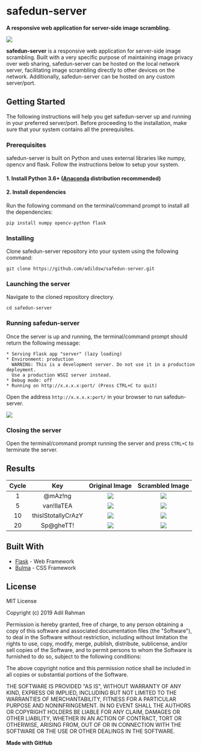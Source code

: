 # safedun-server
**A responsive web application for server-side image scrambling.**

<img align='center' src='https://github.com/adildsw/safedun-server/blob/master/assets/logo.png' />

<b>safedun-server</b> is a responsive web application for server-side image scrambling. Built with a very specific purpose of maintaining image privacy over web sharing, safedun-server can be hosted on the local network server, facilitating image scrambling directly to other devices on the network. Additionally, safedun-server can be hosted on any custom server/port.

## Getting Started
The following instructions will help you get safedun-server up and running in your preferred server/port. Before proceeding to the installation, make sure that your system contains all the prerequisites.

### Prerequisites
safedun-server is built on Python and uses external libraries like numpy, opencv and flask. Follow the instructions below to setup your system.

#### 1. Install Python 3.6+ ([Anaconda](https://www.anaconda.com/download/) distribution recommended)
#### 2. Install dependencies
Run the following command on the terminal/command prompt to install all the dependencies:
```
pip install numpy opencv-python flask
```

### Installing
Clone safedun-server repository into your system using the following command:
```
git clone https://github.com/adildsw/safedun-server.git
```

### Launching the server
Navigate to the cloned repository directory.
```
cd safedun-server
```

### Running safedun-server
Once the server is up and running, the terminal/command prompt should return the following message:
```
* Serving Flask app "server" (lazy loading)
* Environment: production
  WARNING: This is a development server. Do not use it in a production deployment.
  Use a production WSGI server instead.
* Debug mode: off
* Running on http://x.x.x.x:port/ (Press CTRL+C to quit)
```
Open the address ```http://x.x.x.x:port/``` in your browser to run safedun-server.

<img src='https://github.com/adildsw/safedun-server/blob/master/assets/screen.png' />

### Closing the server
Open the terminal/command prompt running the server and press ```CTRL+C``` to terminate the server.

## Results

  Cycle                    |  Key                      |  Original Image           |  Scrambled Image
:-------------------------:|:-------------------------:|:-------------------------:|:-------------------------:
1  |  @mAz!ng  |  ![](https://github.com/adildsw/safedun-server/blob/master/assets/1_@mAz!ng_input.png)  |  ![](https://github.com/adildsw/safedun-server/blob/master/assets/1_@mAz!ng_output.png)
5  |  van!llaTEA  |  ![](https://github.com/adildsw/safedun-server/blob/master/assets/5_van!llaTEA_input.png)  |  ![](https://github.com/adildsw/safedun-server/blob/master/assets/5_van!llaTEA_output.png)
10  |  thisIStotallyCrAzY  |  ![](https://github.com/adildsw/safedun-server/blob/master/assets/10_thisIStotallyCrAzY_input.png)  |  ![](https://github.com/adildsw/safedun-server/blob/master/assets/10_thisIStotallyCrAzY_output.png)
20  |  Sp@gheTT!  |  ![](https://github.com/adildsw/safedun-server/blob/master/assets/20_Sp@gheTT!_input.png)  |  ![](https://github.com/adildsw/safedun-server/blob/master/assets/20_Sp@gheTT!_output.png)

## Built With
* [Flask](https://palletsprojects.com/p/flask/) - Web Framework
* [Bulma](https://bulma.io) - CSS Framework

## License
MIT License

Copyright (c) 2019 Adil Rahman

Permission is hereby granted, free of charge, to any person obtaining a copy
of this software and associated documentation files (the "Software"), to deal
in the Software without restriction, including without limitation the rights
to use, copy, modify, merge, publish, distribute, sublicense, and/or sell
copies of the Software, and to permit persons to whom the Software is
furnished to do so, subject to the following conditions:

The above copyright notice and this permission notice shall be included in all
copies or substantial portions of the Software.

THE SOFTWARE IS PROVIDED "AS IS", WITHOUT WARRANTY OF ANY KIND, EXPRESS OR
IMPLIED, INCLUDING BUT NOT LIMITED TO THE WARRANTIES OF MERCHANTABILITY,
FITNESS FOR A PARTICULAR PURPOSE AND NONINFRINGEMENT. IN NO EVENT SHALL THE
AUTHORS OR COPYRIGHT HOLDERS BE LIABLE FOR ANY CLAIM, DAMAGES OR OTHER
LIABILITY, WHETHER IN AN ACTION OF CONTRACT, TORT OR OTHERWISE, ARISING FROM,
OUT OF OR IN CONNECTION WITH THE SOFTWARE OR THE USE OR OTHER DEALINGS IN THE
SOFTWARE.

**Made with GitHub**
